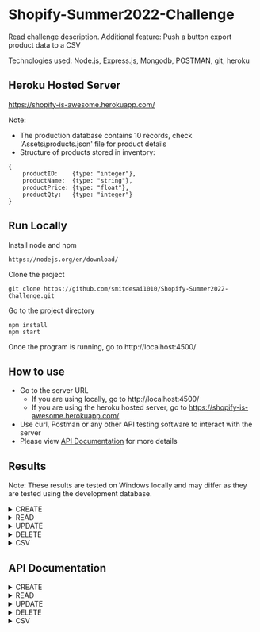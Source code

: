 # Shopify-Summer2022-Challenge

[Read](https://github.com/smitdesai1010/Shopify-Summer2022-Challenge/blob/main/Assets/Shopify%20Backend%20Developer%20Intern%20Challenge%20-%20Summer%202022.pdf) challenge description.
Additional feature: Push a button export product data to a CSV


Technologies used: Node.js, Express.js, Mongodb, POSTMAN, git, heroku

## Heroku Hosted Server

https://shopify-is-awesome.herokuapp.com/

Note: 
- The production database contains 10 records, check 'Assets\products.json' file for product details
- Structure of products stored in inventory: 
```
{
    productID:    {type: "integer"},
    productName:  {type: "string"},
    productPrice: {type: "float"},
    productQty:   {type: "integer"}
}
```


## Run Locally

Install node and npm
```
https://nodejs.org/en/download/
```

Clone the project

```
git clone https://github.com/smitdesai1010/Shopify-Summer2022-Challenge.git
```

Go to the project directory

```
npm install     
npm start   
```

Once the program is running, go to http://localhost:4500/

## How to use

- Go to the server URL 
  - If you are using locally, go to http://localhost:4500/
  - If you are using the heroku hosted server, go to https://shopify-is-awesome.herokuapp.com/
- Use curl, Postman or any other API testing software to interact with the server
- Please view [API Documentation](https://github.com/smitdesai1010/Shopify-Summer2022-Challenge#api-documentation) for more details

## Results

Note: These results are tested on Windows locally and may differ as they are tested using the development database.

<details>
  <summary>CREATE</summary>
  <br>

  ```
  curl -X POST http://localhost:4500/product/  -H "Content-Type: application/json" -d "[{\"productID\":1234,\"productName\":\"Apple\"},{\"productID\":4321,\"productName\":\"TV\",\"productPrice\":2000,\"productQty\":793,\"Smit\":123},{\"productID\":1111,\"productName\":\"Laptop\",\"productPrice\":1500,\"productQty\":624},{\"productID\":2222,\"productName\":\"Computer\",\"productPrice\":3000,\"productQty\":2534},{\"productID\":5555,\"productName\":\"Apple 13 Pro Max\",\"productPrice\":1200.5,\"productQty\":432},{\"productID\":\"asd888asd8\",\"productName\":\"Cloth bag\",\"productPrice\":0.89,\"productQty\":24},{\"productID\":9999,\"productName\":\"Galaxy buds pro\",\"productPrice\":189.5,\"productQty\":634},{\"productID\":0,\"productName\":\"Cricket bat\",\"productPrice\":45,\"productQty\":32},{\"productID\":6789,\"productName\":\"Yoga mat\",\"productPrice\":5.534,\"productQty\":12},{\"productID\":1010,\"productName\":\"BMW i8\",\"productPrice\":346346,\"productQty\":45678}]"


  {
    "inserted": [
        1111,
        5555,
        2222
    ],
    "cannotInsert": [],
    "duplicateInsertion": [
        9999,
        0,
        1010,
        6789
    ],
    "invalidFormat": [
        {
            "_id": 1234,
            "errMsg": "Product at index 0 is invalid: must have required property 'productPrice'"
        },
        {
            "_id": 4321,
            "errMsg": "Product at index 1 is invalid: must NOT have additional properties"
        },
        {
            "_id": "asd888asd8",
            "errMsg": "Product at index 5 is invalid: must be integer"
        }
    ]
  }
  ```

</details>

<details>
  <summary>READ</summary>
  <br>

  ```
  curl -X GET http://localhost:4500/product/4321

  [
    {
        "_id": 4321,
        "productName": "TV",
        "productPrice": 2000,
        "productQty": 793
    }
  ]
  ```

  ```
  curl -X GET http://localhost:4500/product/

  [{"_id":4321,"productName":"TV","productPrice":2000,"productQty":793},{"_id":8888,"productName":"Cloth bag","productPrice":0.89,"productQty":24},{"_id":23,"productName":"Cricket bat","productPrice":45,"productQty":32},{"_id":1010,"productName":"BMW i8","productPrice":346346,"productQty":45678}]
  ```

</details>

<details>
  <summary>UPDATE</summary>
  <br>

  ```
  curl -X POST http://localhost:4500/product/ -H "Content-Type: application/json" -d "[{\"productID\":1234,\"productName\":\"Apple\"},{\"productID\":4321,\"productName\":\"TV\",\"productPrice\":2000,\"productQty\":793,\"Smit\":123},{\"productID\":\"qwe1111123\",\"productName\":\"Laptop\",\"productPrice\":1500,\"productQty\":624},{\"productID\":2222,\"productName\":\"PC\",\"productPrice\":3000,\"productQty\":2534},{\"productID\":5555,\"productName\":\"Apple 13 Pro Max\",\"productPrice\":10.5,\"productQty\":432},{\"productID\":\"asd888asd8\",\"productName\":\"Cloth bag\",\"productPrice\":0.89,\"productQty\":24},{\"productID\":9999,\"productName\":\"Galaxy buds pro\",\"productPrice\":189.5,\"productQty\":634123}]"
  
  {
    "updated": [
        1234,
        2222,
        5555,
        9999
    ],
    "notFound": [],
    "cannotUpdate": [],
    "invalidFormat": [
        {
            "_id": 4321,
            "errMsg": "Product at index 1 is invalid: must NOT have additional properties"
        },
        {
            "_id": "qwe1111123",
            "errMsg": "Product at index 2 is invalid: must be integer"
        },
        {
            "_id": "asd888asd8",
            "errMsg": "Product at index 5 is invalid: must be integer"
        }
    ]
  } 
  
  ```
</details>


<details>
  <summary>DELETE</summary>
  <br>

  ```
  curl -X DELETE http://localhost:4500/product/4321

  "1 products deleted"
  ```

  ```
  curl -X DELETE http://localhost:4500/product/
  "3 products deleted"
  ```

</details>

<details>
  <summary>CSV</summary>
  <br>

  ```
  curl -X GET http://localhost:4500/product2csv/4321

  "ID","Name","Price","Quantity"
  4321,"TV",2000,793
  ```

  ```
  curl -X GET http://localhost:4500/product2csv/

  "ID","Name","Price","Quantity"
  4321,"TV",2000,793
  8888,"Cloth bag",0.89,24
  23,"Cricket bat",45,32
  1010,"BMW i8",346346,45678
  ```

</details>


 
## API Documentation

<details>
<summary>CREATE</summary>
<br>

| URL | METHOD | BODY | RETURN | DESCRIPTION |
|-----|--------|------|--------|-------------|
|/product | POST | JSON or Array of JSON | JSON | Accepts JSON of product details outlined by the schema and returns the outcome of insertion |

Schema: 
```
{
    type: "object",
    properties: {
      productID: {type: "integer"},
      productName: {type: "string"},
      productPrice: {type: "number"},
      productQty: {type: "integer"}
    },
    required: ["productID","productName","productPrice","productQty"],
    additionalProperties: false,
}
```

Example: 
```
[
    {
        "productID": 1234,
        "productName": "Apple",
        "productPrice": 2.5,
        "productQty": 120
    },

    {
        "productID": 4321,
        "productName": "TV",
        "productPrice": 2000,
        "productQty": 793
    },
]
```


Return: 
```
 {
    "inserted": [],
    "cannotInsert": [],
    "duplicateInsertion": [],
    "invalidFormat": [
        {
            "_id":
            "errMsg": 
        }
    ]
  }

  inserted: List of ProductIDs that were sucessfully inserted
  cannotInsert: List of ProductIDs that couldn't be inserted due to server error
  duplicateInsertion: List of ProductIDs that were already inserted into the database
  invalidFormat: List of ProductIDs that had invalidFormat
```


Possible Errors: 
- 400: "Invalid Request data" (if above given syntax is not followed)
- View the returned object for more information
</details>


<details>
<summary>READ</summary>
<br>

| URL | METHOD | BODY | RETURN | DESCRIPTION |
|-----|--------|------|--------|-------------|
|/product       | GET | None | Array of JSON | Details of every product |
|/product/:id   | GET | None | Array of JSON | Details of requested product |

Possible Errors: 
- 400: "Invalid Request data" (if above given syntax is not followed)
- 400: "Invalid ID"
- 404: "Requested resource not found"
- 500: "Internal Server Error"
</details>

<details>
<summary>UPDATE</summary>
<br>

| URL | METHOD | BODY | RETURN | DESCRIPTION |
|-----|--------|------|--------|-------------|
|/product | PUT | JSON or Array of JSON | JSON | Accepts JSON of product details outlined by the schema and returns the outcome of updation |

Schema: 

```
{
    type: "object",
    properties: {
      productID: {type: "integer"},
      productName: {type: "string"},
      productPrice: {type: "number"},
      productQty: {type: "integer"}
    },
    required: ["productID"],
    additionalProperties: false,
}
```

Example: 
```
[
    {
        "productID": 1234,
        "productName": "Red Fruit",
        "productQty": 90
    },

    {
        "productID": 4321,
        "productQty": 1234
    },
]
```


Return: 
```
  {
    "updated": [],                 
    "notFound": [],
    "cannotUpdate": [],
    "invalidFormat": [
        {
            "_id":
            "errMsg": 
        }
    ]
  }

  Updated: List of ProductIDs that were sucessfully updated
  notFound: List of ProductIDs that were not found
  cannotUpdate: List of ProductIDs that couldn't be updated due to server error
  invalidFormat: List of ProductIDs that had invalidFormat
```


Possible Errors: 
- 400: "Invalid Request data" (if above given syntax is not followed)
- View the returned object for more information
</details>

<details>
<summary>DELETE</summary>
<br>

| URL | METHOD | BODY | RETURN | DESCRIPTION |
|-----|--------|------|--------|-------------|
|/product       | DELETE | None | String | Deletes every product; returns the number of products deleted|
|/product/:id   | DELETE | None | String | Deletes requested product; returns the number of products deleted| |

Possible Errors: 
- 400: "Invalid Request data" (if above given syntax is not followed)
- 400: "Invalid ID"
- 400: "Delete request was not acknowledged by the database"
- 404: "Requested resource not found"
- 500: "Internal Server Error"
</details>

<details>
<summary>CSV</summary>
<br>

| URL | METHOD | BODY | RETURN | DESCRIPTION |
|-----|--------|------|--------|-------------|
|/product2csv       | GET | None | String of CSV | CSV of every product |
|/product2csv/:id   | GET | None | String of CSV | CSV of requested product |

Possible Errors: 
- 400: "Invalid Request data" (if above given syntax is not followed)
- 400: "Invalid ID"
- 404: "Requested resource not found"
- 500: "Internal Server Error"
</details>
